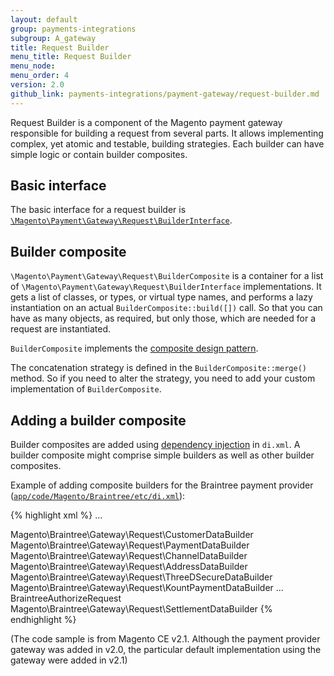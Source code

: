 ```yaml
---
layout: default
group: payments-integrations
subgroup: A_gateway
title: Request Builder
menu_title: Request Builder
menu_node: 
menu_order: 4
version: 2.0
github_link: payments-integrations/payment-gateway/request-builder.md
---
```


Request Builder is a component of the Magento payment gateway responsible for building a request from several parts. It allows implementing complex, yet atomic and testable, building strategies. Each builder can have simple logic or contain builder composites.

## Basic interface
The basic interface for a request builder is [`\Magento\Payment\Gateway\Request\BuilderInterface`]({{site.mage2000url}}app/code/Magento/Payment/Gateway/Request/BuilderInterface.php).

## Builder composite

`\Magento\Payment\Gateway\Request\BuilderComposite` is a container for a list of `\Magento\Payment\Gateway\Request\BuilderInterface` implementations. It gets a list of classes, or types, or virtual type names, and performs a lazy instantiation on an actual `BuilderComposite::build([])` call. So that you can have as many objects, as required, but only those, which are needed for a request are instantiated. 

`BuilderComposite` implements the [composite design pattern](http://designpatternsphp.readthedocs.io/en/latest/Structural/Composite/README.html).

The concatenation strategy is defined in the `BuilderComposite::merge()` method. So if you need to alter the strategy, you need to add your custom implementation of `BuilderComposite`.

## Adding a builder composite 

Builder composites are added using [dependency injection]({{page.baseurl}}extension-dev-guide/depend-inj.html) in `di.xml`. A builder composite might comprise simple builders as well as other builder composites.

Example of adding composite builders for the Braintree payment provider ([`app/code/Magento/Braintree/etc/di.xml`]({{site.mage2100url}}app/code/Magento/Braintree/etc/di.xml)):

{% highlight xml %}
...
<!--  is a builder composite comprising a number of builders -->
<virtualType name="BraintreeAuthorizeRequest" type="Magento\Payment\Gateway\Request\BuilderComposite">
    <arguments>
        <argument name="builders" xsi:type="array">
            <item name="customer" xsi:type="string">Magento\Braintree\Gateway\Request\CustomerDataBuilder</item>
            <item name="payment" xsi:type="string">Magento\Braintree\Gateway\Request\PaymentDataBuilder</item>
            <item name="channel" xsi:type="string">Magento\Braintree\Gateway\Request\ChannelDataBuilder</item>
            <item name="address" xsi:type="string">Magento\Braintree\Gateway\Request\AddressDataBuilder</item>
            <item name="3dsecure" xsi:type="string">Magento\Braintree\Gateway\Request\ThreeDSecureDataBuilder</item>
            <item name="device_data" xsi:type="string">Magento\Braintree\Gateway\Request\KountPaymentDataBuilder</item>
        </argument>
    </arguments>
</virtualType>
...
<!-- The same BraintreeAuthorizeRequest builder composite is a part of the BraintreeSaleRequest builder composite -->
<virtualType name="BraintreeSaleRequest" type="Magento\Payment\Gateway\Request\BuilderComposite">
    <arguments>
        <argument name="builders" xsi:type="array">
            <item name="authorize" xsi:type="string">BraintreeAuthorizeRequest</item>
            <item name="settlement" xsi:type="string">Magento\Braintree\Gateway\Request\SettlementDataBuilder</item>
        </argument>
    </arguments>
</virtualType>
{% endhighlight %}

(The code sample is from Magento CE v2.1. Although the payment provider gateway was added in v2.0, the particular default implementation using the gateway were added in v2.1)

